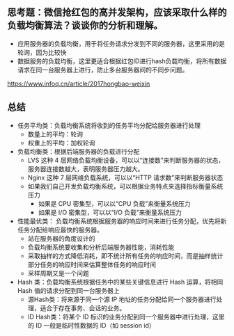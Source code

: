 
## 思考题：微信抢红包的高并发架构，应该采取什么样的负载均衡算法？谈谈你的分析和理解。

- 应用服务器的负载均衡，用于将任务请求分发到不同的服务器，这里采用的是轮询，因为比较快
- 数据服务的负载均衡，这里更适合根据红包ID进行hash负载均衡，将所有数据请求在同一台服务器上进行，防止多台服务器间的不同步问题。

https://www.infoq.cn/article/2017hongbao-weixin

## 总结

- 任务平均类：负载均衡系统将收到的任务平均分配给服务器进行处理
    + 数量上的平均：轮询
    + 权重上的平均：加权轮询
- 负载均衡类：根据后端服务器的负载进行分配
    + LVS 这种 4 层网络负载均衡设备，可以以“连接数”来判断服务器的状态，服务器连接数越大，表明服务器压力越大。
    + Nginx 这种 7 层网络负载系统，可以以“HTTP 请求数”来判断服务器状态
    + 如果我们自己开发负载均衡系统，可以根据业务特点来选择指标衡量系统压力
        + 如果是 CPU 密集型，可以以“CPU 负载”来衡量系统压力
        + 如果是 I/O 密集型，可以以“I/O 负载”来衡量系统压力
- 性能最优类： 负载均衡系统根据服务器的响应时间来进行任务分配，优先将新任务分配给响应最快的服务器。
    + 站在服务器的角度设计的
    + 负载均衡系统要收集和分析后端服务器性能，消耗性能
    + 采取抽样的方式降低消耗，即不统计所有任务的响应时间，而是抽样统计部分任务的响应时间来估算整体任务的响应时间
    + 采样周期又是一个问题
- Hash 类：负载均衡系统根据任务中的某些关键信息进行 Hash 运算，将相同 Hash 值的请求分配到同一台服务器上
    + 源Hash类：将来源于同一个源 IP 地址的任务分配给同一个服务器进行处理，适合于存在事务、会话的业务。
    + ID Hash类：将某个 ID 标识的业务分配到同一个服务器中进行处理，这里的 ID 一般是临时性数据的 ID（如 session id）

